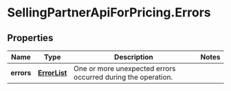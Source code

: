 # SellingPartnerApiForPricing.Errors

## Properties
Name | Type | Description | Notes
------------ | ------------- | ------------- | -------------
**errors** | [**ErrorList**](ErrorList.md) | One or more unexpected errors occurred during the operation. | 


